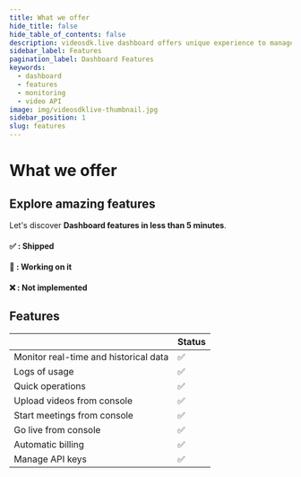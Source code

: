 ```yaml
---
title: What we offer
hide_title: false
hide_table_of_contents: false
description: videosdk.live dashboard offers unique experience to manage and log each and every services. It provides retention of data as per different plans.
sidebar_label: Features
pagination_label: Dashboard Features
keywords:
  - dashboard
  - features
  - monitoring
  - video API
image: img/videosdklive-thumbnail.jpg
sidebar_position: 1
slug: features
---
```


# What we offer

## Explore amazing features

Let's discover **Dashboard features in less than 5 minutes**.

#### ✅ : Shipped

#### 🚧 : Working on it

#### ❌ : Not implemented

## Features

|                                       | Status |
| ------------------------------------- | ------ |
| Monitor real-time and historical data | ✅     |
| Logs of usage                         | ✅     |
| Quick operations                      | ✅     |
| Upload videos from console            | ✅     |
| Start meetings from console           | ✅     |
| Go live from console                  | ✅     |
| Automatic billing                     | ✅     |
| Manage API keys                       | ✅     |
